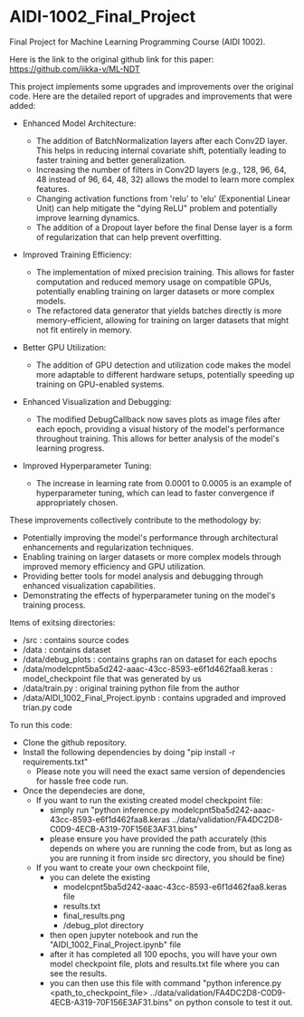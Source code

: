 # AIDI-1002_Final_Project
Final Project for Machine Learning Programming Course (AIDI 1002).

Here is the link to the original github link for this paper: https://github.com/iikka-v/ML-NDT

This project implements some upgrades and improvements over the original code. Here are the detailed report of upgrades and improvements that were added:
- Enhanced Model Architecture:
  - The addition of BatchNormalization layers after each Conv2D layer. This helps in reducing internal covariate shift, potentially leading to faster training and better generalization.
  - Increasing the number of filters in Conv2D layers (e.g., 128, 96, 64, 48 instead of 96, 64, 48, 32) allows the model to learn more complex features.
  - Changing activation functions from 'relu' to 'elu' (Exponential Linear Unit) can help mitigate the "dying ReLU" problem and potentially improve learning dynamics.
  - The addition of a Dropout layer before the final Dense layer is a form of regularization that can help prevent overfitting.
 
- Improved Training Efficiency:
  - The implementation of mixed precision training. This allows for faster computation and reduced memory usage on compatible GPUs, potentially enabling training on larger datasets or more complex models.
  - The refactored data generator that yields batches directly is more memory-efficient, allowing for training on larger datasets that might not fit entirely in memory.

- Better GPU Utilization:
  - The addition of GPU detection and utilization code makes the model more adaptable to different hardware setups, potentially speeding up training on GPU-enabled systems.

- Enhanced Visualization and Debugging:
  - The modified DebugCallback now saves plots as image files after each epoch, providing a visual history of the model's performance throughout training. This allows for better analysis of the model's learning progress.

- Improved Hyperparameter Tuning:
  - The increase in learning rate from 0.0001 to 0.0005 is an example of hyperparameter tuning, which can lead to faster convergence if appropriately chosen.

These improvements collectively contribute to the methodology by:
  - Potentially improving the model's performance through architectural enhancements and regularization techniques.
  - Enabling training on larger datasets or more complex models through improved memory efficiency and GPU utilization.
  - Providing better tools for model analysis and debugging through enhanced visualization capabilities.
  - Demonstrating the effects of hyperparameter tuning on the model's training process.

Items of exitsing directories:
  - /src : contains source codes
  - /data : contains dataset
  - /data/debug_plots : contains graphs ran on dataset for each epochs
  - /data/modelcpnt5ba5d242-aaac-43cc-8593-e6f1d462faa8.keras : model_checkpoint file that was generated by us
  - /data/train.py : original training python file from the author
  - /data/AIDI_1002_Final_Project.ipynb : contains upgraded and improved trian.py code
    
To run this code:
  - Clone the github repository.
  - Install the following dependencies by doing "pip install -r requirements.txt"
    - Please note you will need the exact same version of dependencies for hassle free code run.
  - Once the dependecies are done,
    - If you want to run the existing created model checkpoint file:
      - simply run "python inference.py modelcpnt5ba5d242-aaac-43cc-8593-e6f1d462faa8.keras ../data/validation/FA4DC2D8-C0D9-4ECB-A319-70F156E3AF31.bins"
      - please ensure you have provided the path accurately (this depends on where you are running the code from, but as long as you are running it from inside src directory, you should be fine)
    - If you want to create your own checkpoint file,
      - you can delete the existing 
        - modelcpnt5ba5d242-aaac-43cc-8593-e6f1d462faa8.keras file
        - results.txt
        - final_results.png
        - /debug_plot directory  
      - then open jupyter notebook and run the "AIDI_1002_Final_Project.ipynb" file
      - after it has completed all 100 epochs, you will have your own model checkpoint file, plots and results.txt file where you can see the results.
      - you can then use this file with command "python inference.py <path_to_checkpoint_file> ../data/validation/FA4DC2D8-C0D9-4ECB-A319-70F156E3AF31.bins" on python console to test it out. 

